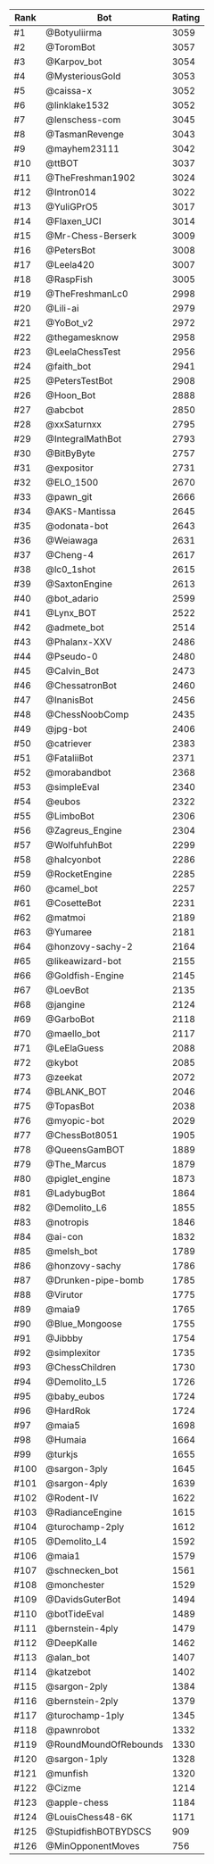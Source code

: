 Rank|Bot|Rating
---|---|---
#1|@Botyuliirma|3059
#2|@ToromBot|3057
#3|@Karpov_bot|3054
#4|@MysteriousGold|3053
#5|@caissa-x|3052
#6|@linklake1532|3052
#7|@lenschess-com|3045
#8|@TasmanRevenge|3043
#9|@mayhem23111|3042
#10|@ttBOT|3037
#11|@TheFreshman1902|3024
#12|@Intron014|3022
#13|@YuliGPrO5|3017
#14|@Flaxen_UCI|3014
#15|@Mr-Chess-Berserk|3009
#16|@PetersBot|3008
#17|@Leela420|3007
#18|@RaspFish|3005
#19|@TheFreshmanLc0|2998
#20|@Lili-ai|2979
#21|@YoBot_v2|2972
#22|@thegamesknow|2958
#23|@LeelaChessTest|2956
#24|@faith_bot|2941
#25|@PetersTestBot|2908
#26|@Hoon_Bot|2888
#27|@abcbot|2850
#28|@xxSaturnxx|2795
#29|@IntegralMathBot|2793
#30|@BitByByte|2757
#31|@expositor|2731
#32|@ELO_1500|2670
#33|@pawn_git|2666
#34|@AKS-Mantissa|2645
#35|@odonata-bot|2643
#36|@Weiawaga|2631
#37|@Cheng-4|2617
#38|@lc0_1shot|2615
#39|@SaxtonEngine|2613
#40|@bot_adario|2599
#41|@Lynx_BOT|2522
#42|@admete_bot|2514
#43|@Phalanx-XXV|2486
#44|@Pseudo-0|2480
#45|@Calvin_Bot|2473
#46|@ChessatronBot|2460
#47|@InanisBot|2456
#48|@ChessNoobComp|2435
#49|@jpg-bot|2406
#50|@catriever|2383
#51|@FataliiBot|2371
#52|@morabandbot|2368
#53|@simpleEval|2340
#54|@eubos|2322
#55|@LimboBot|2306
#56|@Zagreus_Engine|2304
#57|@WolfuhfuhBot|2299
#58|@halcyonbot|2286
#59|@RocketEngine|2285
#60|@camel_bot|2257
#61|@CosetteBot|2231
#62|@matmoi|2189
#63|@Yumaree|2181
#64|@honzovy-sachy-2|2164
#65|@likeawizard-bot|2155
#66|@Goldfish-Engine|2145
#67|@LoevBot|2135
#68|@jangine|2124
#69|@GarboBot|2118
#70|@maello_bot|2117
#71|@LeElaGuess|2088
#72|@kybot|2085
#73|@zeekat|2072
#74|@BLANK_BOT|2046
#75|@TopasBot|2038
#76|@myopic-bot|2029
#77|@ChessBot8051|1905
#78|@QueensGamBOT|1889
#79|@The_Marcus|1879
#80|@piglet_engine|1873
#81|@LadybugBot|1864
#82|@Demolito_L6|1855
#83|@notropis|1846
#84|@ai-con|1832
#85|@melsh_bot|1789
#86|@honzovy-sachy|1786
#87|@Drunken-pipe-bomb|1785
#88|@Virutor|1775
#89|@maia9|1765
#90|@Blue_Mongoose|1755
#91|@Jibbby|1754
#92|@simplexitor|1735
#93|@ChessChildren|1730
#94|@Demolito_L5|1726
#95|@baby_eubos|1724
#96|@HardRok|1724
#97|@maia5|1698
#98|@Humaia|1664
#99|@turkjs|1655
#100|@sargon-3ply|1645
#101|@sargon-4ply|1639
#102|@Rodent-IV|1622
#103|@RadianceEngine|1615
#104|@turochamp-2ply|1612
#105|@Demolito_L4|1592
#106|@maia1|1579
#107|@schnecken_bot|1561
#108|@monchester|1529
#109|@DavidsGuterBot|1494
#110|@botTideEval|1489
#111|@bernstein-4ply|1479
#112|@DeepKalle|1462
#113|@alan_bot|1407
#114|@katzebot|1402
#115|@sargon-2ply|1384
#116|@bernstein-2ply|1379
#117|@turochamp-1ply|1345
#118|@pawnrobot|1332
#119|@RoundMoundOfRebounds|1330
#120|@sargon-1ply|1328
#121|@munfish|1320
#122|@Cizme|1214
#123|@apple-chess|1184
#124|@LouisChess48-6K|1171
#125|@StupidfishBOTBYDSCS|909
#126|@MinOpponentMoves|756
